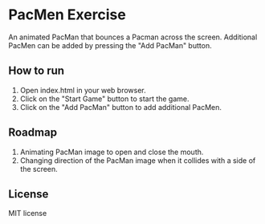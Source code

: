 # PacMen Exercise

An animated PacMan that bounces a Pacman across the screen. Additional PacMen can be added by pressing the "Add PacMan"
button.

## How to run
1. Open index.html in your web browser.
2. Click on the "Start Game" button to start the game.
3. Click on the "Add PacMan" button to add additional PacMen.

## Roadmap
1. Animating PacMan image to open and close the mouth.
2. Changing direction of the PacMan image when it collides with a side of the screen.

## License
MIT license

